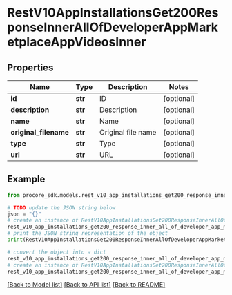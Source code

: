 # RestV10AppInstallationsGet200ResponseInnerAllOfDeveloperAppMarketplaceAppVideosInner


## Properties

Name | Type | Description | Notes
------------ | ------------- | ------------- | -------------
**id** | **str** | ID | [optional] 
**description** | **str** | Description | [optional] 
**name** | **str** | Name | [optional] 
**original_filename** | **str** | Original file name | [optional] 
**type** | **str** | Type | [optional] 
**url** | **str** | URL | [optional] 

## Example

```python
from procore_sdk.models.rest_v10_app_installations_get200_response_inner_all_of_developer_app_marketplace_app_videos_inner import RestV10AppInstallationsGet200ResponseInnerAllOfDeveloperAppMarketplaceAppVideosInner

# TODO update the JSON string below
json = "{}"
# create an instance of RestV10AppInstallationsGet200ResponseInnerAllOfDeveloperAppMarketplaceAppVideosInner from a JSON string
rest_v10_app_installations_get200_response_inner_all_of_developer_app_marketplace_app_videos_inner_instance = RestV10AppInstallationsGet200ResponseInnerAllOfDeveloperAppMarketplaceAppVideosInner.from_json(json)
# print the JSON string representation of the object
print(RestV10AppInstallationsGet200ResponseInnerAllOfDeveloperAppMarketplaceAppVideosInner.to_json())

# convert the object into a dict
rest_v10_app_installations_get200_response_inner_all_of_developer_app_marketplace_app_videos_inner_dict = rest_v10_app_installations_get200_response_inner_all_of_developer_app_marketplace_app_videos_inner_instance.to_dict()
# create an instance of RestV10AppInstallationsGet200ResponseInnerAllOfDeveloperAppMarketplaceAppVideosInner from a dict
rest_v10_app_installations_get200_response_inner_all_of_developer_app_marketplace_app_videos_inner_from_dict = RestV10AppInstallationsGet200ResponseInnerAllOfDeveloperAppMarketplaceAppVideosInner.from_dict(rest_v10_app_installations_get200_response_inner_all_of_developer_app_marketplace_app_videos_inner_dict)
```
[[Back to Model list]](../README.md#documentation-for-models) [[Back to API list]](../README.md#documentation-for-api-endpoints) [[Back to README]](../README.md)


